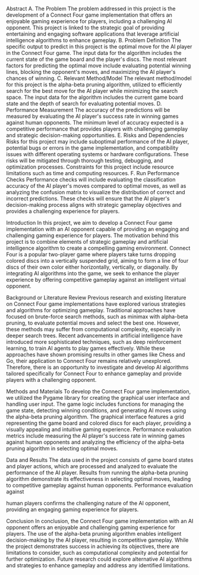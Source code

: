Abstract
A.	The Problem
The problem addressed in this project is the development of a Connect Four game implementation that offers an enjoyable gaming experience for players, including a challenging AI opponent. This project is linked to the strategic goal of providing entertaining and engaging software applications that leverage artificial intelligence algorithms to enhance gameplay.
B.	Problem Definition
The specific output to predict in this project is the optimal move for the AI player in the Connect Four game. The input data for the algorithm includes the current state of the game board and the player's discs. The most relevant factors for predicting the optimal move include evaluating potential winning lines, blocking the opponent's moves, and maximizing the AI player's chances of winning.
C.	Relevant Method/Model
The relevant method/model for this project is the alpha-beta pruning algorithm, utilized to efficiently search for the best move for the AI player while minimizing the search space. The input data for the algorithm includes the current game board state and the depth of search for evaluating potential moves.
D.	Performance Measurement
The accuracy of the predictions will be measured by evaluating the AI player's success rate in winning games against human opponents. The minimum level of accuracy expected is a competitive performance that provides players with challenging gameplay and strategic decision-making opportunities.
E.	Risks and Dependencies
Risks for this project may include suboptimal performance of the AI player, potential bugs or errors in the game implementation, and compatibility issues with different operating systems or hardware configurations. These risks will be mitigated through thorough testing, debugging, and optimization processes. Constraints for this project include resource limitations such as time and computing resources.
F.	Run Performance Checks
Performance checks will include evaluating the classification accuracy of the AI player's moves compared to optimal moves, as well as analyzing the confusion matrix to visualize the distribution of correct and incorrect predictions. These checks will ensure that the AI player's decision-making process aligns with strategic gameplay objectives and provides a challenging experience for players.
 
Introduction
In this project, we aim to develop a Connect Four game implementation with an AI opponent capable of providing an engaging and challenging gaming experience for players. The motivation behind this project is to combine elements of strategic gameplay and artificial intelligence algorithm to create a compelling gaming environment. Connect Four is a popular two-player game where players take turns dropping colored discs into a vertically suspended grid, aiming to form a line of four discs of their own color either horizontally, vertically, or diagonally. By integrating AI algorithms into the game, we seek to enhance the player experience by offering competitive gameplay against an intelligent virtual opponent.


Background or Literature Review
Previous research and existing literature on Connect Four game implementations have explored various strategies and algorithms for optimizing gameplay. Traditional approaches have focused on brute-force search methods, such as minimax with alpha-beta pruning, to evaluate potential moves and select the best one. However, these methods may suffer from computational complexity, especially in deeper search trees. Recent advancements in artificial intelligence have introduced more sophisticated techniques, such as deep reinforcement learning, to train AI agents to play games effectively. While these approaches have shown promising results in other games like Chess and Go, their application to Connect Four remains relatively unexplored. Therefore, there is an opportunity to investigate and develop AI algorithms tailored specifically for Connect Four to enhance gameplay and provide players with a challenging opponent.


Methods and Materials
To develop the Connect Four game implementation, we utilized the Pygame library for creating the graphical user interface and handling user input. The game logic includes functions for managing the game state, detecting winning conditions, and generating AI moves using the alpha-beta pruning algorithm. The graphical interface features a grid representing the game board and colored discs for each player, providing a visually appealing and intuitive gaming experience. Performance evaluation metrics include measuring the AI player's success rate in winning games against human opponents and analyzing the efficiency of the alpha-beta pruning algorithm in selecting optimal moves.


Data and Results
The data used in the project consists of game board states and player actions, which are processed and analyzed to evaluate the performance of the AI player. Results from running the alpha-beta pruning algorithm demonstrate its effectiveness in selecting optimal moves, leading to competitive gameplay against human opponents. Performance evaluation against
 
human players confirms the challenging nature of the AI opponent, providing an engaging gaming experience for players.


Conclusion
In conclusion, the Connect Four game implementation with an AI opponent offers an enjoyable and challenging gaming experience for players. The use of the alpha-beta pruning algorithm enables intelligent decision-making by the AI player, resulting in competitive gameplay. While the project demonstrates success in achieving its objectives, there are limitations to consider, such as computational complexity and potential for further optimization. Future research could explore alternative AI algorithms and strategies to enhance gameplay and address any identified limitations.
